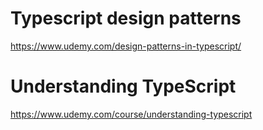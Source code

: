 # Typescript design patterns
https://www.udemy.com/design-patterns-in-typescript/

# Understanding TypeScript
https://www.udemy.com/course/understanding-typescript

